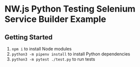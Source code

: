 # NW.js Python Testing Selenium Service Builder Example

## Getting Started

1. `npm i` to install Node modules
1. `python3 -m pipenv install` to install Python dependencies
1. `python3 -m pytest ./test.py` to run tests
